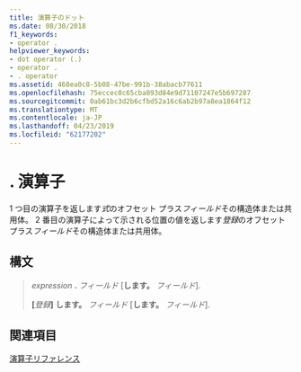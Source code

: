 ```yaml
---
title: 演算子のドット
ms.date: 08/30/2018
f1_keywords:
- operator .
helpviewer_keywords:
- dot operator (.)
- operator .
- . operator
ms.assetid: 468ea0c8-5b08-47be-991b-38abacb77611
ms.openlocfilehash: 75eccec0c65cba093d84e9d71107247e5b697287
ms.sourcegitcommit: 0ab61bc3d2b6cfbd52a16c6ab2b97a8ea1864f12
ms.translationtype: MT
ms.contentlocale: ja-JP
ms.lasthandoff: 04/23/2019
ms.locfileid: "62177202"
---
```

# <a name="operator-"></a>. 演算子

1 つ目の演算子を返します*式*のオフセット プラス*フィールド*その構造体または共用体。 2 番目の演算子によって示される位置の値を返します*登録*のオフセット プラス*フィールド*その構造体または共用体。

## <a name="syntax"></a>構文

> *expression* __.__ *フィールド* \[__します。__ *フィールド*].
>
> __\[__*登録*__]__ __します。__ *フィールド* \[__します。__ *フィールド*].

## <a name="see-also"></a>関連項目

[演算子リファレンス](../../assembler/masm/operators-reference.md)<br/>